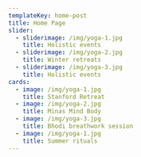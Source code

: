 ```yaml
---
templateKey: home-post
title: Home Page
slider:
  - sliderimage: /img/yoga-1.jpg
    title: Holistic events
  - sliderimage: /img/yoga-2.jpg
    title: Winter retreats
  - sliderimage: /img/yoga-3.jpg
    title: Holistic events
cards:
  - image: /img/yoga-1.jpg
    title: Stanford Retreat
  - image: /img/yoga-2.jpg
    title: Minas Mind Body
  - image: /img/yoga-3.jpg
    title: Bhodi breathwork session
  - image: /img/yoga-1.jpg
    title: Summer rituals
---
```

